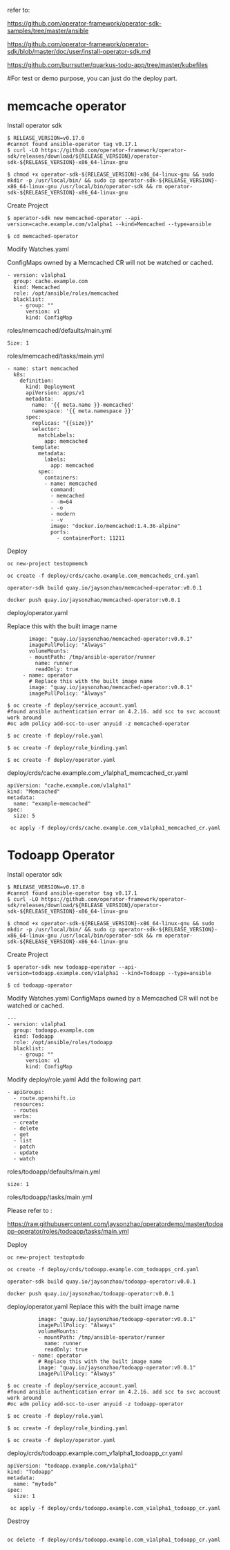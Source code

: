refer to:

https://github.com/operator-framework/operator-sdk-samples/tree/master/ansible

https://github.com/operator-framework/operator-sdk/blob/master/doc/user/install-operator-sdk.md

https://github.com/burrsutter/quarkus-todo-app/tree/master/kubefiles

#For test or demo purpose, you can just do the deploy part. 

# memcache operator
Install operator sdk
```
$ RELEASE_VERSION=v0.17.0
#cannot found ansible-operator tag v0.17.1
$ curl -LO https://github.com/operator-framework/operator-sdk/releases/download/${RELEASE_VERSION}/operator-sdk-${RELEASE_VERSION}-x86_64-linux-gnu

$ chmod +x operator-sdk-${RELEASE_VERSION}-x86_64-linux-gnu && sudo mkdir -p /usr/local/bin/ && sudo cp operator-sdk-${RELEASE_VERSION}-x86_64-linux-gnu /usr/local/bin/operator-sdk && rm operator-sdk-${RELEASE_VERSION}-x86_64-linux-gnu
```
Create Project
```
$ operator-sdk new memcached-operator --api-version=cache.example.com/v1alpha1 --kind=Memcached --type=ansible

$ cd memcached-operator
```
Modify Watches.yaml

ConfigMaps owned by a Memcached CR will not be watched or cached.

```
- version: v1alpha1
  group: cache.example.com
  kind: Memcached
  role: /opt/ansible/roles/memcached
  blacklist:
    - group: ""
      version: v1
      kind: ConfigMap
```

 roles/memcached/defaults/main.yml
``` 
Size: 1
```

roles/memcached/tasks/main.yml 
```
- name: start memcached
  k8s:
    definition:
      kind: Deployment
      apiVersion: apps/v1
      metadata:
        name: '{{ meta.name }}-memcached'
        namespace: '{{ meta.namespace }}'
      spec:
        replicas: "{{size}}"
        selector:
          matchLabels:
            app: memcached
        template:
          metadata:
            labels:
              app: memcached
          spec:
            containers:
            - name: memcached
              command:
              - memcached
              - -m=64
              - -o
              - modern
              - -v
              image: "docker.io/memcached:1.4.36-alpine"
              ports:
                - containerPort: 11211
```
Deploy
```
oc new-project testopmemch

oc create -f deploy/crds/cache.example.com_memcacheds_crd.yaml

operator-sdk build quay.io/jaysonzhao/memcached-operator:v0.0.1

docker push quay.io/jaysonzhao/memcached-operator:v0.0.1
```

deploy/operator.yaml
   
   Replace this with the built image name
   ```
          image: "quay.io/jaysonzhao/memcached-operator:v0.0.1"
          imagePullPolicy: "Always"
          volumeMounts:
          - mountPath: /tmp/ansible-operator/runner
            name: runner
            readOnly: true
        - name: operator
          # Replace this with the built image name
          image: "quay.io/jaysonzhao/memcached-operator:v0.0.1"
          imagePullPolicy: "Always"
```

```
$ oc create -f deploy/service_account.yaml
#found ansible authentication error on 4.2.16. add scc to svc account work around
#oc adm policy add-scc-to-user anyuid -z memcached-operator

$ oc create -f deploy/role.yaml

$ oc create -f deploy/role_binding.yaml

$ oc create -f deploy/operator.yaml

```

deploy/crds/cache.example.com_v1alpha1_memcached_cr.yaml
```
apiVersion: "cache.example.com/v1alpha1"
kind: "Memcached"
metadata:
  name: "example-memcached"
spec:
  size: 5
```
```
 oc apply -f deploy/crds/cache.example.com_v1alpha1_memcached_cr.yaml
```


# Todoapp Operator

Install operator sdk
```
$ RELEASE_VERSION=v0.17.0
#cannot found ansible-operator tag v0.17.1
$ curl -LO https://github.com/operator-framework/operator-sdk/releases/download/${RELEASE_VERSION}/operator-sdk-${RELEASE_VERSION}-x86_64-linux-gnu

$ chmod +x operator-sdk-${RELEASE_VERSION}-x86_64-linux-gnu && sudo mkdir -p /usr/local/bin/ && sudo cp operator-sdk-${RELEASE_VERSION}-x86_64-linux-gnu /usr/local/bin/operator-sdk && rm operator-sdk-${RELEASE_VERSION}-x86_64-linux-gnu
```
Create Project
```
$ operator-sdk new todoapp-operator --api-version=todoapp.example.com/v1alpha1 --kind=Todoapp --type=ansible

$ cd todoapp-operator 
```
Modify Watches.yaml
ConfigMaps owned by a Memcached CR will not be watched or cached.
```
---
- version: v1alpha1
  group: todoapp.example.com
  kind: Todoapp
  role: /opt/ansible/roles/todoapp
  blacklist:
    - group: ""
      version: v1
      kind: ConfigMap
```

Modify deploy/role.yaml
Add the following part
```
- apiGroups:
  - route.openshift.io
  resources:
  - routes
  verbs:
  - create
  - delete
  - get
  - list
  - patch
  - update
  - watch
```

 roles/todoapp/defaults/main.yml
``` 
size: 1
```

roles/todoapp/tasks/main.yml 

Please refer to :

https://raw.githubusercontent.com/jaysonzhao/operatordemo/master/todoapp-operator/roles/todoapp/tasks/main.yml


Deploy
```
oc new-project testoptodo

oc create -f deploy/crds/todoapp.example.com_todoapps_crd.yaml

operator-sdk build quay.io/jaysonzhao/todoapp-operator:v0.0.1

docker push quay.io/jaysonzhao/todoapp-operator:v0.0.1
```

deploy/operator.yaml
Replace this with the built image name
```
          image: "quay.io/jaysonzhao/todoapp-operator:v0.0.1"
          imagePullPolicy: "Always"
          volumeMounts:
          - mountPath: /tmp/ansible-operator/runner
            name: runner
            readOnly: true
        - name: operator
          # Replace this with the built image name
          image: "quay.io/jaysonzhao/todoapp-operator:v0.0.1"
          imagePullPolicy: "Always"

```
```
$ oc create -f deploy/service_account.yaml
#found ansible authentication error on 4.2.16. add scc to svc account work around
#oc adm policy add-scc-to-user anyuid -z todoapp-operator

$ oc create -f deploy/role.yaml

$ oc create -f deploy/role_binding.yaml

$ oc create -f deploy/operator.yaml
```


deploy/crds/todoapp.example.com_v1alpha1_todoapp_cr.yaml
```
apiVersion: "todoapp.example.com/v1alpha1"
kind: "Todoapp"
metadata:
  name: "mytodo"
spec:
  size: 1
```
```
 oc apply -f deploy/crds/todoapp.example.com_v1alpha1_todoapp_cr.yaml
```



Destroy
```

oc delete -f deploy/crds/todoapp.example.com_v1alpha1_todoapp_cr.yaml
```
